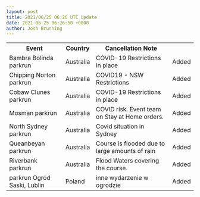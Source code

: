 ```yaml
---
layout: post
title: 2021/06/25 06:26 UTC Update
date: 2021-06-25 06:26:50 +0000
author: Josh Brunning
---
```


<table style='width: 100%'>
    <tr>
        <th>Event</th>
        <th>Country</th>
        <th>Cancellation Note</th>
        <th></th>
    </tr>
    <tr>
        <td>Bambra Bolinda parkrun</td>
        <td>Australia</td>
        <td>COVID-19 Restrictions in place</td>
        <td>Added</td>
    </tr>
    <tr>
        <td>Chipping Norton parkrun</td>
        <td>Australia</td>
        <td>COVID19 - NSW Restrictions</td>
        <td>Added</td>
    </tr>
    <tr>
        <td>Cobaw Clunes parkrun</td>
        <td>Australia</td>
        <td>COVID-19 Restrictions in place</td>
        <td>Added</td>
    </tr>
    <tr>
        <td>Mosman parkrun</td>
        <td>Australia</td>
        <td>COVID risk. Event team on Stay at Home orders.</td>
        <td>Added</td>
    </tr>
    <tr>
        <td>North Sydney parkrun</td>
        <td>Australia</td>
        <td>Covid situation in Sydney</td>
        <td>Added</td>
    </tr>
    <tr>
        <td>Queanbeyan parkrun</td>
        <td>Australia</td>
        <td>Course is flooded due to large amounts of rain</td>
        <td>Added</td>
    </tr>
    <tr>
        <td>Riverbank parkrun</td>
        <td>Australia</td>
        <td>Flood Waters covering the course.</td>
        <td>Added</td>
    </tr>
    <tr>
        <td>parkrun Ogród Saski, Lublin</td>
        <td>Poland</td>
        <td>inne wydarzenie w ogrodzie</td>
        <td>Added</td>
    </tr>
